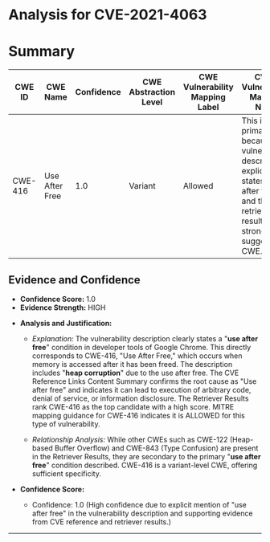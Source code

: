 # Analysis for CVE-2021-4063

# Summary
| CWE ID | CWE Name | Confidence | CWE Abstraction Level | CWE Vulnerability Mapping Label | CWE-Vulnerability Mapping Notes |
|---|---|---|---|---|---|
| CWE-416 | Use After Free | 1.0 | Variant | Allowed | This is the primary CWE because the vulnerability description explicitly states "Use after free" and the retriever results also strongly suggest this CWE. |

## Evidence and Confidence

*   **Confidence Score:** 1.0
*   **Evidence Strength:** HIGH

- **Analysis and Justification:**  
  - *Explanation:* The vulnerability description clearly states a "**use after free**" condition in developer tools of Google Chrome. This directly corresponds to CWE-416, "Use After Free," which occurs when memory is accessed after it has been freed. The description includes "**heap corruption**" due to the use after free. The CVE Reference Links Content Summary confirms the root cause as "Use after free" and indicates it can lead to execution of arbitrary code, denial of service, or information disclosure. The Retriever Results rank CWE-416 as the top candidate with a high score. MITRE mapping guidance for CWE-416 indicates it is ALLOWED for this type of vulnerability.

  - *Relationship Analysis:* While other CWEs such as CWE-122 (Heap-based Buffer Overflow) and CWE-843 (Type Confusion) are present in the Retriever Results, they are secondary to the primary "**use after free**" condition described. CWE-416 is a variant-level CWE, offering sufficient specificity.

- **Confidence Score:**  
  - Confidence: 1.0 (High confidence due to explicit mention of "use after free" in the vulnerability description and supporting evidence from CVE reference and retriever results.)

---